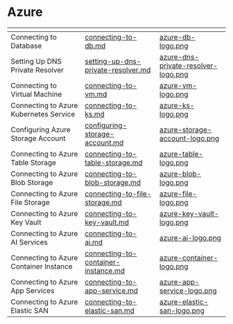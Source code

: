 # Azure

<table data-view="cards">
    <thead>
        <tr>
            <th></th>
            <th data-hidden data-card-target data-type="content-ref"></th>
            <th data-hidden data-card-cover data-type="files"></th>
        </tr>
    </thead>
    <tbody>
        <tr>
            <td>Connecting to Database</td>
            <td>
                <a href="connecting-to-db.md">connecting-to-db.md</a>
            </td>
            <td>
                <a href="../../../.gitbook/assets/azure-db-logo.png">azure-db-logo.png</a>
            </td>
        </tr>
        <tr>
            <td>Setting Up DNS Private Resolver</td>
            <td>
                <a href="setting-up-dns-private-resolver.md">setting-up-dns-private-resolver.md</a>
            </td>
            <td>
                <a href="../../../.gitbook/assets/azure-dns-private-resolver-logo.png">azure-dns-private-resolver-logo.png</a>
            </td>
        </tr>
        <tr>
            <td>Connecting to Virtual Machine</td>
            <td>
                <a href="connecting-to-vm.md">connecting-to-vm.md</a>
            </td>
            <td>
                <a href="../../../.gitbook/assets/azure-vm-logo.png">azure-vm-logo.png</a>
            </td>
        </tr>
        <tr>
            <td>Connecting to Azure Kubernetes Service</td>
            <td>
                <a href="connecting-to-ks.md">connecting-to-ks.md</a>
            </td>
            <td>
                <a href="../../../.gitbook/assets/azure-ks-logo.png">azure-ks-logo.png</a>
            </td>
        </tr>
        <tr>
            <td>Configuring Azure Storage Account</td>
            <td>
                <a href="configuring-storage-account.md">configuring-storage-account.md</a>
            </td>
            <td>
                <a href="../../../.gitbook/assets/azure-storage-account-logo.png">azure-storage-account-logo.png</a>
            </td>
        </tr>
        <tr>
            <td>Connecting to Azure Table Storage</td>
            <td>
                <a href="connecting-to-table-storage.md">connecting-to-table-storage.md</a>
            </td>
            <td>
                <a href="../../../.gitbook/assets/azure-table-logo.png">azure-table-logo.png</a>
            </td>
        </tr>
        <tr>
            <td>Connecting to Azure Blob Storage</td>
            <td>
                <a href="connecting-to-blob-storage.md">connecting-to-blob-storage.md</a>
            </td>
            <td>
                <a href="../../../.gitbook/assets/azure-blob-logo.png">azure-blob-logo.png</a>
            </td>
        </tr>
        <tr>
            <td>Connecting to Azure File Storage</td>
            <td>
                <a href="connecting-to-file-storage.md">connecting-to-file-storage.md</a>
            </td>
            <td>
                <a href="../../../.gitbook/assets/azure-file-logo.png">azure-file-logo.png</a>
            </td>
        </tr>
        <tr>
            <td>Connecting to Azure Key Vault</td>
            <td>
                <a href="connecting-to-key-vault.md">connecting-to-key-vault.md</a>
            </td>
            <td>
                <a href="../../../.gitbook/assets/azure-key-vault-logo.png">azure-key-vault-logo.png</a>
            </td>
        </tr>
        <tr>
            <td>Connecting to Azure AI Services</td>
            <td>
                <a href="connecting-to-ai.md">connecting-to-ai.md</a>
            </td>
            <td>
                <a href="../../../.gitbook/assets/azure-ai-logo.png">azure-ai-logo.png</a>
            </td>
        </tr>
          <td>Connecting to Azure Container Instance</td>
            <td>
                <a href="connecting-to-container-instance.md">connecting-to-container-instance.md</a>
            </td>
            <td>
                <a href="../../../.gitbook/assets/azure-container-logo.png">azure-container-logo.png</a>
            </td>
        </tr>
      <tr>
        <td>Connecting to Azure App Services</td>
            <td>
                <a href="connecting-to-app-service.md">connecting-to-app-service.md</a>
            </td>
            <td>
                <a href="../../../.gitbook/assets/azure-app-service-logo.png">azure-app-service-logo.png</a>
            </td>
      </tr>
      <tr>
        <td>Connecting to Azure Elastic SAN</td>
            <td>
                <a href="connecting-to-elastic-san.md">connecting-to-elastic-san.md</a>
            </td>
            <td>
                <a href="../../../.gitbook/assets/azure-elastic-san-logo.png">azure-elastic-san-logo.png</a>
         </td>
      </tr>
    </tbody>
</table>
